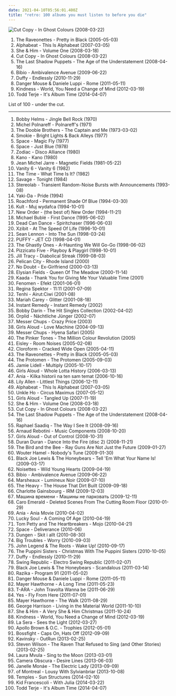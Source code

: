 ```yaml
---
date: 2021-04-10T05:56:01.400Z
title: "retro: 100 albums you must listen to before you die"
---
```

![Cut Copy - In Ghost Colours (2008-03-22)](http://coverartarchive.org/release/bee6b37a-b48e-4743-b253-77ace8c62f1d/2266503775-500.jpg "Cut Copy - In Ghost Colours (2008-03-22)")
<ol class="albums">
<li data-cover="https://img.discogs.com/SOwiG1fbycNz_GIFEwPEN_HSeQ4=/fit-in/350x348/filters:strip_icc():format(jpeg):mode_rgb():quality(90)/discogs-images/R-459924-1116599390.jpg.jpg" data-tags="rock" role="button">The Raveonettes - Pretty in Black (2005-05-03)</li>
<li data-cover="http://coverartarchive.org/release/b21037d4-f190-407e-9857-799374e9a8b7/8282348000-500.jpg" data-tags="pop" role="button">Alphabeat - This Is Alphabeat (2007-03-05)</li>
<li data-cover="http://coverartarchive.org/release/ee79e860-68e7-46ad-bebb-8a003a1dc7a4/4804280407-500.jpg" data-tags="indie" role="button">She & Him - Volume One (2008-03-18)</li>
<li data-cover="http://coverartarchive.org/release/bee6b37a-b48e-4743-b253-77ace8c62f1d/2266503775-500.jpg" data-tags="electronic" role="button">Cut Copy - In Ghost Colours (2008-03-22)</li>
<li data-cover="https://via.placeholder.com/450" data-tags="indie rock" role="button">The Last Shadow Puppets - The Age of the Understatement (2008-04-16)</li>
<li data-cover="https://img.discogs.com/7Q19HQREynIVkQxS6HzNd3gDI7w=/fit-in/600x600/filters:strip_icc():format(jpeg):mode_rgb():quality(90)/discogs-images/R-2735449-1405398601-5788.jpeg.jpg" data-tags="idm, folk, experimental, contemporary folk, abstract hip hop" role="button">Bibio - Ambivalence Avenue (2009-06-22)</li>
<li data-cover="http://coverartarchive.org/release/1dbfdc95-2f87-4227-9132-af2a48427f9f/4881421129-500.jpg" data-tags="soul, retro" role="button">Duffy - Endlessly (2010-11-29)</li>
<li data-cover="http://coverartarchive.org/release/8edf7d27-a94d-425a-9ce7-9b497b61e8e7/1210446198-500.jpg" data-tags="western" role="button">Danger Mouse & Daniele Luppi - Rome (2011-05-11)</li>
<li data-cover="http://coverartarchive.org/release/78aed09d-d348-41a2-a480-1fd860b6011d/1068758549-500.jpg" data-tags="indie electronic, alternative dance, left-field house" role="button">Kindness - World, You Need a Change of Mind (2012-03-19)</li>
<li data-cover="http://coverartarchive.org/release/3dff8396-82b1-4a35-93a9-77ad34a994a9/17214960042-500.jpg" data-tags="electronic" role="button">Todd Terje - It's Album Time (2014-04-07)</li>
</ol>
List of 100 - under the cut.
<!-- more -->

_________________

<ol class="albums">
<li data-cover="https://img.discogs.com/KRrsQ1MI4dlSg4dSV_u-0VJiVYc=/fit-in/500x500/filters:strip_icc():format(jpeg):mode_rgb():quality(90)/discogs-images/R-4081961-1354632822-5960.jpeg.jpg" data-tags="christmas" role="button">
Bobby Helms - Jingle Bell Rock (1970)
</li>
<li data-cover="http://coverartarchive.org/release/643bfebc-1dbd-4180-a135-efc056ea00a8/9198835955-500.jpg" data-tags="french" role="button">
Michel Polnareff - Polnareff's (1971)
</li>
<li data-cover="http://coverartarchive.org/release/3dc6075a-ee1b-4d3d-bc4b-f2a8ab66c806/4316994389-500.jpg" data-tags="classic rock, 70s, soft rock, southern rock" role="button">
The Doobie Brothers - The Captain and Me (1973-03-02)
</li>
<li data-cover="http://coverartarchive.org/release/152b3c45-a51f-37b5-a09f-b674e038b4e0/8982728529-500.jpg" data-tags="pop, rock, 70s, dance, retro, stereo, lps i own, smokie" role="button">
Smokie - Bright Lights & Back Alleys (1977)
</li>
<li data-cover="https://img.discogs.com/vVtNIqaLZpH1xdZn8yaADWzPLtE=/fit-in/600x605/filters:strip_icc():format(jpeg):mode_rgb():quality(90)/discogs-images/R-51796-1237577859.jpeg.jpg" data-tags="electronica, 70s, space disco, disco" role="button">
Space - Magic Fly (1977)
</li>
<li data-cover="http://coverartarchive.org/release/affa6f90-34de-4b9a-b06b-b27f7da34aa5/2411100180-500.jpg" data-tags="sinthpop, super space" role="button">
Space - Just Blue (1978)
</li>
<li data-cover="http://coverartarchive.org/release/5ea6ec0d-9d7b-4e6e-b0f5-1d4d5110f196/3057502258-500.jpg" data-tags="electronic, 80s, electro, dance, new wave, synth pop, synth, retro, russian, space, cosmic, new, space rock, synthpop, space music, super, future, space disco, electronic music, windows, synth-pop, science fiction, music, russian pop, russia, rockets, stereo, moscow, synth rock, cosmic music, techno music, new music, time machine, cosmic sounds, super sound, super stereo, hi-fi stereo, new sound, super track, electric music, super dance, sinthpop, techno sound, alternative future, other future, stereo sound, besto, cruto, super space, super sond" role="button">
Zodiac - Disco Alliance (1980)
</li>
<li data-cover="http://coverartarchive.org/release/7adaf58b-d265-461c-ab8c-6ddce5a8264e/24888327164-500.jpg" data-tags="disco, electronic, electropop, 80s, new wave, retro, synthpop, italo disco" role="button">
Kano - Kano (1980)
</li>
<li data-cover="http://coverartarchive.org/release/7adfa5f8-46ed-465a-bd64-d29a347dcaff/23936760412-500.jpg" data-tags="electronic, 70s, 80s, ambient, future" role="button">
Jean Michel Jarre - Magnetic Fields (1981-05-22)
</li>
<li data-cover="http://coverartarchive.org/release/94e1af09-83d9-4d4c-b8e7-c3c0f7e3754f/13448914483-500.jpg" data-tags="80s" role="button">
Vanity 6 - Vanity 6 (1982)
</li>
<li data-cover="http://coverartarchive.org/release/1abc11f0-057d-3f6c-8733-efa3a5aa9d37/26961755748-500.jpg" data-tags="funk" role="button">
The Time - What Time Is It? (1982)
</li>
<li data-cover="https://img.discogs.com/RaUK8BkSUC5Bz85S6Lz4Ua7ybnM=/fit-in/448x450/filters:strip_icc():format(jpeg):mode_rgb():quality(90)/discogs-images/R-6456292-1428510764-3323.jpeg.jpg" data-tags="disco, electronic, electronica, pop, 80s, electro, dance, new wave, synth pop, synth, retro, new, synthpop, super, future, hits, electronic music, windows, synth-pop, science fiction, telex, kraftwerk, rockets, stereo, computer, savage, techno music, new music, time machine, cosmic sounds, science fiction music, super sound, super stereo, hi-fi stereo, new sound, future music, super track, electric music, electropearls, sinthpop, techno sound, planet p, alternative future, other future, sounds cosmic, stereo sound, besto, and other electronic music, decade80s" role="button">
Savage - Tonight (1984)
</li>
<li data-cover="https://img.discogs.com/ZnjYO2nVvUYeoMhGVzSn0PcUmWA=/fit-in/600x600/filters:strip_icc():format(jpeg):mode_rgb():quality(90)/discogs-images/R-69224-1539685002-6815.jpeg.jpg" data-tags="post-rock" role="button">
Stereolab - Transient Random-Noise Bursts with Announcements (1993-08)
</li>
<li data-cover="http://coverartarchive.org/release/784bcc3e-9dc0-4333-b566-586ae1c5ec3c/1899935676-500.jpg" data-tags="swedish, scandinavian, retro, eurodance, sweden, zweden, noord-europa, zweeds, my mp3" role="button">
Yaki-Da - Pride (1994)
</li>
<li data-cover="http://coverartarchive.org/release/76bdde66-5176-4472-a07d-abd9327ea644/9853490164-500.jpg" data-tags="soul" role="button">
Roachford - Permanent Shade Of Blue (1994-03-30)
</li>
<li data-cover="http://coverartarchive.org/release/ef8d8003-66fc-4b55-bd5c-852361376354/12618750019-500.jpg" data-tags="rock, polish rock, kult" role="button">
Kult - Muj wydafca (1994-10-01)
</li>
<li data-cover="http://coverartarchive.org/release/983ae253-215e-4f6c-8411-fa7ddcec2d94/19120789325-500.jpg" data-tags="80s, synthpop, electronic, new wave" role="button">
New Order - (the best of) New Order (1994-11-21)
</li>
<li data-cover="http://coverartarchive.org/release/6c503d31-345a-452c-b25f-0350fe628375/3790054616-500.jpg" data-tags="swing" role="button">
Michael Bublé - First Dance (1995-06-02)
</li>
<li data-cover="http://coverartarchive.org/release/c399f8d5-43a8-3e1a-98b7-0a6a5bb6ea52/2153622469-500.jpg" data-tags="ambient, atmospheric, world music" role="button">
Dead Can Dance - Spiritchaser (1996-06-03)
</li>
<li data-cover="http://coverartarchive.org/release/062680e6-450a-3431-bfb6-1f65fa8b849d/25678343558-500.jpg" data-tags="hip hop, rap, west coast rap" role="button">
Xzibit - At The Speed Of Life (1996-10-01)
</li>
<li data-cover="http://coverartarchive.org/release/a1cf9f15-c48b-41b3-8c85-fcd93aefc291/19673144586-500.jpg" data-tags="rock, mellow" role="button">
Sean Lennon - Into The Sun (1998-03-24)
</li>
<li data-cover="http://coverartarchive.org/release/0ec451e4-e8cf-4fe6-9e23-d5a83e441553/9705296059-500.jpg" data-tags="pop, rock, japanese, retro, jpop, all time favorites, puffy" role="button">
PUFFY - JET CD (1998-04-01)
</li>
<li data-cover="http://coverartarchive.org/release/4a51c18f-925d-48cd-a452-ec83caea81a4/3207965825-500.jpg" data-tags="horror surf" role="button">
The Ghastly Ones - A-Haunting We Will Go-Go (1998-06-02)
</li>
<li data-cover="http://coverartarchive.org/release/ba1ab42d-e25e-44a6-875f-e79026f28d76/4834492106-500.jpg" data-tags="pop, j-pop" role="button">
Pizzicato Five - Playboy & Playgirl (1998-10-01)
</li>
<li data-cover="http://coverartarchive.org/release/22f9521a-2d6d-4b61-8e8e-ab47033a2eca/20843377897-500.jpg" data-tags="female vocalists, gothic, cabaret" role="button">
Jill Tracy - Diabolical Streak (1999-08-03)
</li>
<li data-cover="https://img.discogs.com/SLBqunfE9WYlE-MYb5PnfUbu4ak=/fit-in/400x411/filters:strip_icc():format(jpeg):mode_rgb():quality(90)/discogs-images/R-443838-1124650146.jpg.jpg" data-tags="electronic, trip-hop" role="button">
Pelican City - Rhode Island (2000)
</li>
<li data-cover="https://img.discogs.com/QvTFUwGi6I7hQo3_DPcaGwpi3s8=/fit-in/588x451/filters:strip_icc():format(jpeg):mode_rgb():quality(90)/discogs-images/R-2580683-1291704797.jpeg.jpg" data-tags="vocal, punk, 90s, retro, california, female vocalist, ex-girlfriend" role="button">
No Doubt - Ex-Girlfriend (2000-03-13)
</li>
<li data-cover="https://img.discogs.com/HjBSZWw3w_ElPG3imF7C_uecgN4=/fit-in/300x309/filters:strip_icc():format(jpeg):mode_rgb():quality(90)/discogs-images/R-391372-1107152953.jpg.jpg" data-tags="dream pop" role="button">
Elysian Fields - Queen Of The Meadow (2000-11-14)
</li>
<li data-cover="https://img.discogs.com/CkLSyuhGjblKdzAiRgsuUxKwABs=/fit-in/600x578/filters:strip_icc():format(jpeg):mode_rgb():quality(90)/discogs-images/R-402584-1329821426.jpeg.jpg" data-tags="experimental" role="button">
Kaada - Thank You for Giving Me Your Valuable Time (2001)
</li>
<li data-cover="http://coverartarchive.org/release/6a353a4f-b7a9-4300-ad12-1aa79b149bc7/9526357726-500.jpg" data-tags="rap, retro, 2000s, klasyka polskiego rapu" role="button">
Fenomen - Efekt (2001-06-01)
</li>
<li data-cover="http://coverartarchive.org/release/df05a613-0cde-4f9c-bf69-59bd3b76be3e/5817135757-500.jpg" data-tags="jazz, piano, anti-folk" role="button">
Regina Spektor - 11:11 (2001-07-09)
</li>
<li data-cover="https://img.discogs.com/m9uVH-zFlLYpBcB3Dkn0J6FTas0=/fit-in/508x450/filters:strip_icc():format(jpeg):mode_rgb():quality(90)/discogs-images/R-441765-1113946537.jpg.jpg" data-tags="dark folk, 00s" role="button">
Tenhi - Airut:Ciwi (2001-08)
</li>
<li data-cover="http://coverartarchive.org/release/9da0b125-dd59-4934-acb7-cc59b07d4a70/14746157674-500.jpg" data-tags="soul, pop, mariah carey, soundtrack, hip-hop" role="button">
Mariah Carey - Glitter (2001-08-18)
</li>
<li data-cover="http://coverartarchive.org/release/3818926b-9125-415c-802c-681945035cd6/18443745581-500.jpg" data-tags="electronic" role="button">
Instant Remedy - Instant Remedy (2002)
</li>
<li data-cover="http://coverartarchive.org/release/be4fbc7c-c37c-390f-adbd-af7d62be7386/7079984404-500.jpg" data-tags="bobby darin" role="button">
Bobby Darin - The Hit Singles Collection (2002-04-02)
</li>
<li data-cover="https://img.discogs.com/zOLzcSZQrSc9UGzwKdrYaCVzs0U=/fit-in/600x537/filters:strip_icc():format(jpeg):mode_rgb():quality(90)/discogs-images/R-321789-1154961836.jpeg.jpg" data-tags="industrial, retro, martial industrial, neoclassical, want, apocalyptic folk, martial neofolk, nox-aeternus" role="button">
Orplid - Nächtliche Jünger (2002-07)
</li>
<li data-cover="http://coverartarchive.org/release/2d7d4335-d422-4086-930c-6b84182f0113/7736619608-500.jpg" data-tags="psychobilly, ipecac" role="button">
Messer Chups - Crazy Price (2003)
</li>
<li data-cover="http://coverartarchive.org/release/bcb1f767-f477-4040-98fb-f2443ef7119f/20825061628-500.jpg" data-tags="pop, female vocalists, power pop, dance, pop rock, retro, old school, uk scene" role="button">
Girls Aloud - Love Machine (2004-09-13)
</li>
<li data-cover="http://coverartarchive.org/release/7133d73d-2eb1-4dcd-af07-ba8ac48455d3/6419334015-500.jpg" data-tags="surf, retro, psychobilly" role="button">
Messer Chups - Hyena Safari (2005)
</li>
<li data-cover="https://img.discogs.com/JqAKxY4hKIvBj_piksqhEXGcP8w=/fit-in/591x600/filters:strip_icc():format(jpeg):mode_rgb():quality(90)/discogs-images/R-706736-1214421417.jpeg.jpg" data-tags="retro, funky, freshly squeezed" role="button">
The Pinker Tones - The Million Colour Revolution (2005)
</li>
<li data-cover="http://coverartarchive.org/release/4186b65f-c36d-4dac-82d3-221d3f8c7925/17754966442-500.jpg" data-tags="indie pop" role="button">
Eisley - Room Noises (2005-02-08)
</li>
<li data-cover="https://img.discogs.com/vCDJofGTeEp_gB_6TQquvgGd7gk=/fit-in/600x593/filters:strip_icc():format(jpeg):mode_rgb():quality(90)/discogs-images/R-1063469-1189269099.jpeg.jpg" data-tags="pop, rock, experimental, noise rock, groove, bass, retro, avantgarde, to discover" role="button">
Cloroform - Cracked Wide Open (2005-04-11)
</li>
<li data-cover="https://img.discogs.com/SOwiG1fbycNz_GIFEwPEN_HSeQ4=/fit-in/350x348/filters:strip_icc():format(jpeg):mode_rgb():quality(90)/discogs-images/R-459924-1116599390.jpg.jpg" data-tags="rock" role="button">
The Raveonettes - Pretty in Black (2005-05-03)
</li>
<li data-cover="http://coverartarchive.org/release/cb1ffc9e-4516-4cf0-9b93-f736c312222c/1550603027-500.jpg" data-tags="rock opera" role="button">
The Protomen - The Protomen (2005-09-03)
</li>
<li data-cover="https://img.discogs.com/8pb_ECqSGqh9xdrVTS4wllVSLW8=/fit-in/600x519/filters:strip_icc():format(jpeg):mode_rgb():quality(90)/discogs-images/R-458424-1118248956.jpg.jpg" data-tags="soul" role="button">
Jamie Lidell - Multiply (2005-10-17)
</li>
<li data-cover="https://img.discogs.com/j9JOHDmT3GWw3HgMAwIep5qfyT8=/fit-in/500x495/filters:strip_icc():format(jpeg):mode_rgb():quality(90)/discogs-images/R-1518732-1225640843.jpeg.jpg" data-tags="pop, power ballad, oldie, retro, xenomania, sad song, uk scene, rnb-ish" role="button">
Girls Aloud - Whole Lotta History (2006-03-13)
</li>
<li data-cover="https://img.discogs.com/sVYe48w9kU8I2UxaCP6LTgSAM44=/fit-in/600x584/filters:strip_icc():format(jpeg):mode_rgb():quality(90)/discogs-images/R-877268-1292167875.jpeg.jpg" data-tags="pop, chill out, polish" role="button">
Ania - Kilka historii na ten sam temat (2006-10-16)
</li>
<li data-cover="https://img.discogs.com/UvuEapQ35XJJs-OOa44ajvJJYcY=/fit-in/598x600/filters:strip_icc():format(jpeg):mode_rgb():quality(90)/discogs-images/R-1734647-1282241237.jpeg.jpg" data-tags="pop, rock, retro, relaxing, eclectic, 1940s, 1920s, coffee shop, british pop, lily allen, pop music, singles i own, cafe, black and white, bohemian, new faves, annymix, f singer-songwriter, audrey hepburn, joni radio, 1920's, bohemia, pop music tag, luda kokoshka, bohemic" role="button">
Lily Allen - Littlest Things (2006-12-11)
</li>
<li data-cover="http://coverartarchive.org/release/b21037d4-f190-407e-9857-799374e9a8b7/8282348000-500.jpg" data-tags="pop" role="button">
Alphabeat - This Is Alphabeat (2007-03-05)
</li>
<li data-cover="http://coverartarchive.org/release/1498f850-51a2-4d24-865c-9b515a14b9f5/19198535018-500.jpg" data-tags="chill, dub, strange, lounge, retro, beats, jazzy, feelgood, trumpets, artistic, music for chillin, international style, beats etc, sample-based music, good-arranged" role="button">
Unkle Ho - Circus Maximus (2007-05-12)
</li>
<li data-cover="https://img.discogs.com/cLJmQS2vtGhXqEBRnMSNi-HpqqQ=/fit-in/600x600/filters:strip_icc():format(jpeg):mode_rgb():quality(90)/discogs-images/R-1500085-1224352394.jpeg.jpg" data-tags="power pop, pop" role="button">
Girls Aloud - Tangled Up (2007-11-19)
</li>
<li data-cover="http://coverartarchive.org/release/ee79e860-68e7-46ad-bebb-8a003a1dc7a4/4804280407-500.jpg" data-tags="indie" role="button">
She & Him - Volume One (2008-03-18)
</li>
<li data-cover="http://coverartarchive.org/release/bee6b37a-b48e-4743-b253-77ace8c62f1d/2266503775-500.jpg" data-tags="electronic" role="button">
Cut Copy - In Ghost Colours (2008-03-22)
</li>
<li data-cover="https://via.placeholder.com/450" data-tags="indie rock" role="button">
The Last Shadow Puppets - The Age of the Understatement (2008-04-16)
</li>
<li data-cover="http://coverartarchive.org/release/5ba43de6-27cd-4328-97bc-37b221d7124e/1821220132-500.jpg" data-tags="soul" role="button">
Raphael Saadiq - The Way I See It (2008-09-16)
</li>
<li data-cover="http://coverartarchive.org/release/e17634f1-98c5-4f75-9b7d-9503650dc41f/2276827987-500.jpg" data-tags="techno, retro, synthesizer, tr 808, arp odyssey, tr 909" role="button">
Arnaud Rebotini - Music Components (2008-10-20)
</li>
<li data-cover="https://img.discogs.com/xoCrB0QbRxTmubVKTSGbVMwBzbs=/fit-in/404x357/filters:strip_icc():format(jpeg):mode_rgb():quality(90)/discogs-images/R-1843084-1259331781.jpeg.jpg" data-tags="pop" role="button">
Girls Aloud - Out of Control (2008-10-31)
</li>
<li data-cover="http://coverartarchive.org/release/cdd70853-d0b7-4154-b95e-ff1239bc0f92/28119146789-500.jpg" data-tags="80s, pop, new wave, duran duran" role="button">
Duran Duran - Dance Into the Fire (disc 2) (2008-11-21)
</li>
<li data-cover="http://coverartarchive.org/release/600899a8-b28c-42d0-8ee2-7d140cd401b9/13665735915-500.jpg" data-tags="indie, pop" role="button">
The Bird and the Bee - Ray Guns Are Not Just the Future (2009-01-27)
</li>
<li data-cover="https://img.discogs.com/7J6kmhtSe33stsIQJCTE6lbbvDM=/fit-in/600x600/filters:strip_icc():format(jpeg):mode_rgb():quality(90)/discogs-images/R-2245881-1381922860-2710.jpeg.jpg" data-tags="chillout, jazz, rock, soul, acoustic, blues, retro, relax" role="button">
Wouter Hamel - Nobody's Tune (2009-01-30)
</li>
<li data-cover="http://coverartarchive.org/release/caa0e5f8-86ed-4276-9163-008cd385aa85/5728077343-500.jpg" data-tags="rhythm and blues" role="button">
Black Joe Lewis & The Honeybears - Tell 'Em What Your Name Is! (2009-03-17)
</li>
<li data-cover="http://coverartarchive.org/release/8799099c-34d0-336d-84b6-896cae19c35f/22400961707-500.jpg" data-tags="indie, female vocalists" role="button">
Noisettes - Wild Young Hearts (2009-04-19)
</li>
<li data-cover="https://img.discogs.com/7Q19HQREynIVkQxS6HzNd3gDI7w=/fit-in/600x600/filters:strip_icc():format(jpeg):mode_rgb():quality(90)/discogs-images/R-2735449-1405398601-5788.jpeg.jpg" data-tags="idm, folk, experimental, contemporary folk, abstract hip hop" role="button">
Bibio - Ambivalence Avenue (2009-06-22)
</li>
<li data-cover="https://img.discogs.com/NCj2X3WyJQvL5FMaQj64r0sjGqI=/fit-in/600x600/filters:strip_icc():format(jpeg):mode_rgb():quality(90)/discogs-images/R-1844544-1379705564-7619.jpeg.jpg" data-tags="electronic, electropop, ambient, electro, retro, synthpop, uplifting" role="button">
Marsheaux - Lumineux Noir (2009-07-10)
</li>
<li data-cover="http://coverartarchive.org/release/bc1cd2f1-f54d-41d6-9eee-d13bcacb10c3/3258071897-500.jpg" data-tags="soul, blues" role="button">
The Heavy - The House That Dirt Built (2009-09-18)
</li>
<li data-cover="http://coverartarchive.org/release/851dc621-7b40-32d7-8fa3-9cd10718cfb7/2029543954-500.jpg" data-tags="indie, alternative, 00s" role="button">
Charlotte Gainsbourg - IRM (2009-12-03)
</li>
<li data-cover="http://coverartarchive.org/release/61d70272-1e3e-4d3c-b1ef-78073c1ab789/13280199862-500.jpg" data-tags="rock, 70s, 80s, 90s, retro, russian, blues rock, russian rock, russian poetic rock" role="button">
Машина времени - Машины не парковать (2009-12-11)
</li>
<li data-cover="https://img.discogs.com/qesFKBWvnZv7tZY4VD_KHXzG-Kk=/fit-in/596x534/filters:strip_icc():format(jpeg):mode_rgb():quality(90)/discogs-images/R-2128172-1358124793-6177.jpeg.jpg" data-tags="jazz" role="button">
Caro Emerald - Deleted Scenes From The Cutting Room Floor (2010-01-29)
</li>
<li data-cover="http://coverartarchive.org/release/4db11d1d-ce53-44d6-b520-ffc28bec8913/2334984430-500.jpg" data-tags="pop, cover, retro" role="button">
Ania - Ania Movie (2010-04-02)
</li>
<li data-cover="https://img.discogs.com/46dad272331b770e45c28eea695bf30f59a15b86/images/spacer.gif" data-tags="retro, ruffa lane" role="button">
Lucky Soul - A Coming Of Age (2010-04-19)
</li>
<li data-cover="http://coverartarchive.org/release/8dc52a45-2adf-4253-9316-7774c39834ad/14821913986-500.jpg" data-tags="blues rock" role="button">
Tom Petty and The Heartbreakers - Mojo (2010-04-21)
</li>
<li data-cover="https://img.discogs.com/TdD6RNDGtYlbWDjHlbiGNt0EYSY=/fit-in/600x601/filters:strip_icc():format(jpeg):mode_rgb():quality(90)/discogs-images/R-821657-1445516488-8633.jpeg.jpg" data-tags="electronic" role="button">
Space - Deliverance (2010-06)
</li>
<li data-cover="https://img.discogs.com/tJhApeU1ofIAXMlltdnSRcuYqGU=/fit-in/300x300/filters:strip_icc():format(jpeg):mode_rgb():quality(90)/discogs-images/R-2414955-1283559353.jpeg.jpg" data-tags="rock, alternative rock, swedish, progressive rock, jazz fusion, retro, psychedelic rock, sweden, neo-psychedelia, jazz-rock, mexican summer, dungen, subliminal sounds" role="button">
Dungen - Skit i allt (2010-08-30)
</li>
<li data-cover="http://coverartarchive.org/release/2a17b149-6fc0-4717-8d4c-578b77e05a66/7223426960-500.jpg" data-tags="dreamy, retro, art union, recommendations and such, olde english spelling bee" role="button">
Big Troubles - Worry (2010-09-03)
</li>
<li data-cover="http://coverartarchive.org/release/6f0df0ad-d247-4653-9510-32c0858005e3/7439916562-500.jpg" data-tags="hip hop, soul" role="button">
John Legend & The Roots - Wake Up! (2010-09-17)
</li>
<li data-cover="https://img.discogs.com/H5gIO9Z-jYctPBa-US-WGiaLCmQ=/fit-in/500x500/filters:strip_icc():format(jpeg):mode_rgb():quality(90)/discogs-images/R-2644301-1358101577-9483.jpeg.jpg" data-tags="christmas" role="button">
The Puppini Sisters - Christmas With The Puppini Sisters (2010-10-05)
</li>
<li data-cover="http://coverartarchive.org/release/1dbfdc95-2f87-4227-9132-af2a48427f9f/4881421129-500.jpg" data-tags="soul, retro" role="button">
Duffy - Endlessly (2010-11-29)
</li>
<li data-cover="http://coverartarchive.org/release/27b68c36-7c15-4f7c-9581-8a91f3fe032e/18582128978-500.jpg" data-tags="electro-swing" role="button">
Swing Republic - Electro Swing Republic (2011-02-07)
</li>
<li data-cover="http://coverartarchive.org/release/bca4e9a5-cd3e-4569-a401-336f56c45d34/5728066216-500.jpg" data-tags="funk, retro, funky ass shit, fun to skateboard to" role="button">
Black Joe Lewis & The Honeybears - Scandalous (2011-03-14)
</li>
<li data-cover="http://coverartarchive.org/release/a7301328-3b5e-49b7-a4fa-a9457a62c44a/22346968493-500.jpg" data-tags="indie, indie pop, indie rock, ska, retro, 2 tone, third wave ska" role="button">
Razika - Program 91 (2011-05-02)
</li>
<li data-cover="http://coverartarchive.org/release/8edf7d27-a94d-425a-9ce7-9b497b61e8e7/1210446198-500.jpg" data-tags="western" role="button">
Danger Mouse & Daniele Luppi - Rome (2011-05-11)
</li>
<li data-cover="http://coverartarchive.org/release/707677f6-d351-4c02-a53a-3383fb217d53/21660552374-500.jpg" data-tags="soul, funk, retro" role="button">
Mayer Hawthorne - A Long Time (2011-05-23)
</li>
<li data-cover="https://img.discogs.com/Ep17g5zseyJlxuCZtF9ive5xz8E=/fit-in/500x493/filters:strip_icc():format(jpeg):mode_rgb():quality(90)/discogs-images/R-17866285-1615890918-9345.jpeg.jpg" data-tags="dance, retro, k-pop" role="button">
T-ARA - John Travolta Wanna be (2011-06-29)
</li>
<li data-cover="http://coverartarchive.org/release/fbb33638-4f7a-4ae0-9b7f-80b8739806ac/23337238330-500.jpg" data-tags="progressive rock" role="button">
Yes - Fly From Here (2011-07-01)
</li>
<li data-cover="https://img.discogs.com/kHA6JG9uzU5iEKsSagBP7BWwbMg=/fit-in/599x601/filters:strip_icc():format(jpeg):mode_rgb():quality(90)/discogs-images/R-3249246-1322317836.jpeg.jpg" data-tags="soul" role="button">
Mayer Hawthorne - The Walk (2011-08-29)
</li>
<li data-cover="http://coverartarchive.org/release/e0b20aa8-206f-4ebd-8553-329b37848ab2/8320859136-500.jpg" data-tags="70s, george harrison, classic rock" role="button">
George Harrison - Living in the Material World (2011-10-10)
</li>
<li data-cover="http://coverartarchive.org/release/5bf9dfbc-a02c-40e0-ba09-7348928b6093/4804310167-500.jpg" data-tags="christmas" role="button">
She & Him - A Very She & Him Christmas (2011-10-24)
</li>
<li data-cover="http://coverartarchive.org/release/78aed09d-d348-41a2-a480-1fd860b6011d/1068758549-500.jpg" data-tags="indie electronic, alternative dance, left-field house" role="button">
Kindness - World, You Need a Change of Mind (2012-03-19)
</li>
<li data-cover="http://coverartarchive.org/release/0b139345-7b1e-49d7-b482-7af58ea446cc/3955506171-500.jpg" data-tags="rock, indie pop, indie rock, hardly art, fucking lovely" role="button">
La Sera - Sees the Light (2012-03-27)
</li>
<li data-cover="http://coverartarchive.org/release/c9b817c8-70dd-45b9-a62a-75a4be2d8310/12095942086-500.jpg" data-tags="hip-hop, indie, rap, new york, 90s, retro, brooklyn, detroit, male vocalists, east coast rap, style, mello music group, rap soul, apollo brown, trophie, mellomusicgroup, apollobrown" role="button">
Apollo Brown & O.C. - Trophies (2012-05-01)
</li>
<li data-cover="http://coverartarchive.org/release/c508c4a5-6de3-4396-967c-0a588d41f811/20381833678-500.jpg" data-tags="chiptune, bitpop" role="button">
Bossfight - Caps On, Hats Off (2012-09-09)
</li>
<li data-cover="http://coverartarchive.org/release/44217cae-f225-4d3c-919b-cd6d70fe392c/3452445494-500.jpg" data-tags="electronic, synthwave" role="button">
Kavinsky - OutRun (2013-02-25)
</li>
<li data-cover="http://coverartarchive.org/release/4ac426a4-f2c0-4176-86d6-1453cab3f999/23741623778-500.jpg" data-tags="progressive rock" role="button">
Steven Wilson - The Raven That Refused to Sing (and Other Stories) (2013-02-25)
</li>
<li data-cover="http://coverartarchive.org/release/75334040-2f60-45f9-a174-f8c04e993f1a/3599565665-500.jpg" data-tags="soul" role="button">
Laura Mvula - Sing to the Moon (2013-03-01)
</li>
<li data-cover="https://img.discogs.com/3ybdq9KcxwhzaklE5AnXvcMlc6M=/fit-in/600x533/filters:strip_icc():format(jpeg):mode_rgb():quality(90)/discogs-images/R-4622528-1507041760-6348.jpeg.jpg" data-tags="indie, indie pop" role="button">
Camera Obscura - Desire Lines (2013-06-03)
</li>
<li data-cover="https://img.discogs.com/OtyXaiP218RcrUyzxtkfaSFCefU=/fit-in/600x597/filters:strip_icc():format(jpeg):mode_rgb():quality(90)/discogs-images/R-4896670-1599509523-4252.jpeg.jpg" data-tags="soul, rnb" role="button">
Janelle Monáe - The Electric Lady (2013-09-09)
</li>
<li data-cover="http://coverartarchive.org/release/82907832-2fca-4a1f-a8de-b2b4d0f719b7/5542526527-500.jpg" data-tags="indie rock, psychedelic rock" role="button">
of Montreal - Lousy With Sylvianbriar (2013-10-08)
</li>
<li data-cover="https://img.discogs.com/YAS04OWsw-IG8OWuIXo_GLtbg58=/fit-in/600x539/filters:strip_icc():format(jpeg):mode_rgb():quality(90)/discogs-images/R-5339842-1392126266-8540.jpeg.jpg" data-tags="psychedelic rock" role="button">
Temples - Sun Structures (2014-02-10)
</li>
<li data-cover="http://coverartarchive.org/release/770b36ef-08c7-43f4-8ad5-360166e64330/7169004768-500.jpg" data-tags="indie, pop, alternative, indie pop, retro, italian, alternative pop, 10s, elevator music, nu disco, retropop, vintage pop, retro electronica, kitschwave, kitsch in a good way, kitsch arrangement, red black and white album covers" role="button">
Kid Francescoli - With Julia (2014-03-22)
</li>
<li data-cover="http://coverartarchive.org/release/3dff8396-82b1-4a35-93a9-77ad34a994a9/17214960042-500.jpg" data-tags="electronic" role="button">
Todd Terje - It's Album Time (2014-04-07)
</li>
</ol>